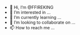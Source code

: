 - 👋 Hi, I’m @FFIREKING
- 👀 I’m interested in ...
- 🌱 I’m currently learning ...
- 💞️ I’m looking to collaborate on ...
- 📫 How to reach me ...

<!---
FFIREKING/FFIREKING is a ✨ special ✨ repository because its `README.md` (this file) appears on your GitHub profile.
You can click the Preview link to take a look at your changes.
--->
